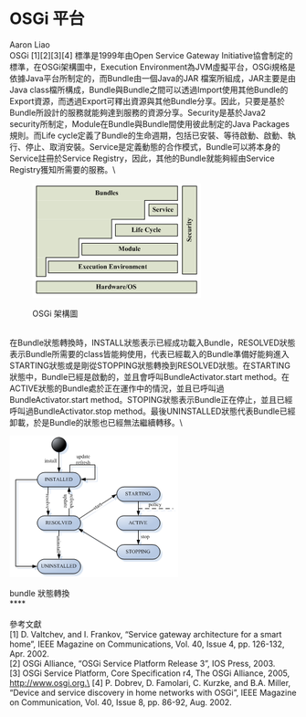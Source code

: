# OSGi 平台

Aaron Liao\
OSGi \[1]\[2]\[3]\[4] 標準是1999年由Open Service Gateway Initiative協會制定的標準，在OSGi架構圖中，Execution Environment為JVM虛擬平台，OSGi規格是依據Java平台所制定的，而Bundle由一個Java的JAR 檔案所組成，JAR主要是由Java class檔所構成，Bundle與Bundle之間可以透過Import使用其他Bundle的Export資源，而透過Export可釋出資源與其他Bundle分享。因此，只要是基於Bundle所設計的服務就能夠達到服務的資源分享。Security是基於Java2 security所制定，Module在Bundle與Bundle間使用彼此制定的Java Packages規則。而Life cycle定義了Bundle的生命週期，包括已安裝、等待啟動、啟動、執行、停止、取消安裝。Service是定義動態的合作模式，Bundle可以將本身的Service註冊於Service Registry，因此，其他的Bundle就能夠經由Service Registry獲知所需要的服務。\


<figure><img src="../.gitbook/assets/image (3).png" alt=""><figcaption><p>OSGi 架構圖 </p></figcaption></figure>

\
在Bundle狀態轉換時，INSTALL狀態表示已經成功載入Bundle，RESOLVED狀態表示Bundle所需要的class皆能夠使用，代表已經載入的Bundle準備好能夠進入STARTING狀態或是剛從STOPPING狀態轉換到RESOLVED狀態。在STARTING狀態中，Bundle已經是啟動的，並且會呼叫BundleActivator.start method。在ACTIVE狀態的Bundle處於正在運作中的情況，並且已呼叫過BundleActivator.start method。STOPING狀態表示Bundle正在停止，並且已經呼叫過BundleActivator.stop method。最後UNINSTALLED狀態代表Bundle已經卸載，於是Bundle的狀態也已經無法繼續轉移。\


![](<../.gitbook/assets/image (1).png>)

bundle 狀態轉換\
&#x20;**** \
\
參考文獻\
\[1] D. Valtchev, and I. Frankov, “Service gateway architecture for a smart home”, IEEE Magazine on Communications, Vol. 40, Issue 4, pp. 126-132, Apr. 2002.\
\[2] OSGi Alliance, “OSGi Service Platform Release 3”, IOS Press, 2003.\
\[3] OSGi Service Platform, Core Specification r4, The OSGi Alliance, 2005, http://www.osgi.org.\
\[4] P. Dobrev, D. Famolari, C. Kurzke, and B.A. Miller, “Device and service discovery in home networks with OSGi”, IEEE Magazine on Communication, Vol. 40, Issue 8, pp. 86-92, Aug. 2002.
